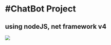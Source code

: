 #ChatBot Project
================
using nodeJS, net framework v4
------------------------------

<img src="https://user-images.githubusercontent.com/37601696/86937758-977ddb00-c17a-11ea-88b0-f09bad347a97.png">
